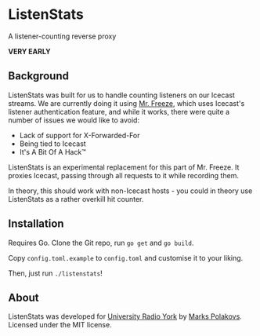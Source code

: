 # ListenStats

A listener-counting reverse proxy

**VERY EARLY**

## Background

ListenStats was built for us to handle counting listeners on our Icecast streams. We are currently doing it using [Mr. Freeze](https://github.com/UniversityRadioYork/mr_freeze), which uses Icecast's listener authentication feature, and while it works, there were quite a number of issues we would like to avoid:

* Lack of support for X-Forwarded-For
* Being tied to Icecast
* It's A Bit Of A Hack:tm:

ListenStats is an experimental replacement for this part of Mr. Freeze. It proxies Icecast, passing through all requests to it while recording them.

In theory, this should work with non-Icecast hosts - you could in theory use ListenStats as a rather overkill hit counter.

## Installation

Requires Go. Clone the Git repo, run `go get` and `go build`.

Copy `config.toml.example` to `config.toml` and customise it to your liking.

Then, just run `./listenstats`!

## About

ListenStats was developed for [University Radio York](https://github.com/UniversityRadioYork) by [Marks Polakovs](https://github.com/markspolakovs). Licensed under the MIT license.
